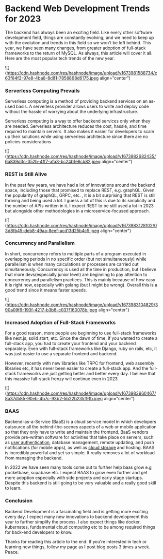 # Backend Web Development Trends for 2023

The backend has always been an exciting field. Like every other software development field, things are constantly evolving, and we need to keep up with the evolution and trends in this field so we won't be left behind. This year, we have seen many changes, from greater adoption of full-stack frameworks to the return of MySQL. As always, this article will cover it all. Here are the most popular tech trends of the new year.

![](https://cdn.hashnode.com/res/hashnode/image/upload/v1673981588734/c63f84f2-97e8-4ba8-8d81-7858868d6175.jpeg align="center")

### Serverless Computing Prevails

Serverless computing is a method of providing backend services on an as-used basis. A serverless provider allows users to write and deploy code without the hassle of worrying about the underlying infrastructure.

Serverless computing is a way to offer backend services only when they are needed. Serverless architecture reduces the cost, hassle, and time required to maintain servers. It also makes it easier for developers to scale up their solutions while using serverless architecture since there are no policies considerations

![](https://cdn.hashnode.com/res/hashnode/image/upload/v1673982682435/6a839d3c-352b-4ff7-afa3-bc24b1e9cb82.jpeg align="center")

### REST is Still Alive

In the past few years, we have had a lot of innovations around the backend space, including those that promised to replace REST, e.g. graphQL. Given the popularity of graphQL, GRPC, etc. , it is a bit surprising that REST is still thriving and being used a lot. I guess a lot of this is due to its simplicity and the number of APIs written in it. I expect REST to be still used a lot in 2023 but alongside other methodologies in a microservice-focused approach.

![](https://cdn.hashnode.com/res/hashnode/image/upload/v1673983128102/03d8fb45-deb8-49aa-8eef-acd13d25b4c5.jpeg align="center")

### Concurrency and Parallelism

In short, concurrency refers to multiple parts of a program executed in overlapping periods in no specific order (but not simultaneously) while parallelism is when many calculations or processes are carried out simultaneously. Concurrency is used all the time in production, but I believe that more devs(especially junior level) are beginning to pay attention to concurrency and parallelism practices. This is mainly because of how easy it is right now, especially with golang (but I might be wrong). Overall this is a good trend since it means faster speeds.

![](https://cdn.hashnode.com/res/hashnode/image/upload/v1673983104829/390a09f6-193f-4217-b3b8-c037f160078b.jpeg align="center")

### Increased Adoption of Full-Stack Frameworks

For a good reason, more people are beginning to use full-stack frameworks like next.js, solid start, etc. Since the dawn of time, if you wanted to create a full-stack app, you had to create your frontend and your backend separately. Even with full-stack frameworks like Django, ruby on rails, etc, it was just easier to use a separate frontend and backend.

However, recently with new libraries like TRPC for frontend, web assembly libraries etc, it has never been easier to create a full-stack app. And the full-stack frameworks are just getting better and better every day. I believe that this massive full-stack frenzy will continue even in 2023.

![](https://cdn.hashnode.com/res/hashnode/image/upload/v1673983960467/8a37db85-90eb-4b7c-93b2-5b22b235f9fb.jpeg align="center")

### BAAS

Backend-as-a-Service (BaaS) is a cloud service model in which developers outsource all the behind-the-scenes aspects of a web or mobile application so that they only have to write and maintain the frontend. BaaS vendors provide pre-written software for activities that take place on servers, such as [user authentication](https://www.cloudflare.com/learning/access-management/what-is-identity-and-access-management/), database management, remote updating, and push notifications (for mobile apps), as well as [cloud storage](https://www.cloudflare.com/learning/cloud/what-is-cloud-storage/) and hosting. BAAS is incredibly powerful and yet so simple. It really removes a lot of workload from managing the backend.

In 2022 we have seen many tools come out to further help baas grow e.g pocketbase, supabase etc. I expect BAAS to grow even further and get more adoption especially with side projects and early stage startups. Despite this backend is still going to be very valuable and a really good skill to learn.

### Conclusion

Backend Development is a fascinating field and is getting more exciting every day. I expect many new innovations to backend development this year to further simplify the process. I also expect things like docker, kubernates, fundamental cloud computing etc to be among required things for back-end developers to know.

Thanks for reading this article to the end. If you're interested in tech or learning new things, follow my page as I post blog posts 3 times a week. Peace.